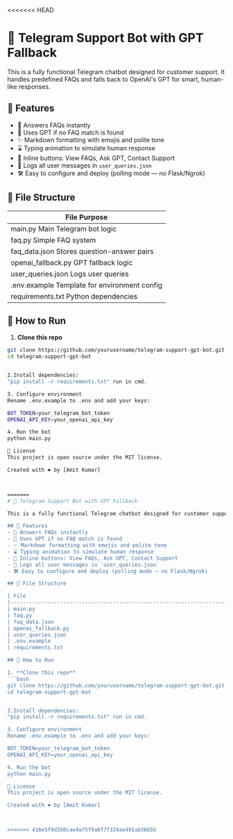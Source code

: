 <<<<<<< HEAD
# 🤖 Telegram Support Bot with GPT Fallback

This is a fully functional Telegram chatbot designed for customer support. It handles predefined FAQs and falls back to OpenAI's GPT for smart, human-like responses.

## 🚀 Features
- 📄 Answers FAQs instantly
- 🤖 Uses GPT if no FAQ match is found
- ✨ Markdown formatting with emojis and polite tone
- ⌛ Typing animation to simulate human response
- 💬 Inline buttons: View FAQs, Ask GPT, Contact Support
- 🧠 Logs all user messages in `user_queries.json`
- 🛠️ Easy to configure and deploy (polling mode — no Flask/Ngrok)

## 📁 File Structure

| File                                                                                                                                                                        Purpose                          
|------------------------------------------------------------------------------------------------------------------------------------------------
| main.py                                                                                                                                                           Main Telegram bot logic          
| faq.py                                                                                                                                                             Simple FAQ system                 
| faq_data.json                                                                                                                                                  Stores question-answer pairs   
| openai_fallback.py                                                                                                                                          GPT fallback logic                   
| user_queries.json                                                                                                                                             Logs user queries                    
| .env.example                                                                                                                                                   Template for environment config  
| requirements.txt                                                                                                                                               Python dependencies               

## 🧪 How to Run

1. **Clone this repo**
```bash
git clone https://github.com/yourusername/telegram-support-gpt-bot.git
cd telegram-support-gpt-bot


2.Install dependencies:
"pip install -r requirements.txt" run in cmd.

3. Configure environment
Rename .env.example to .env and add your keys:

BOT_TOKEN=your_telegram_bot_token
OPENAI_API_KEY=your_openai_api_key

4. Run the bot
python main.py

📄 License
This project is open source under the MIT license.

Created with ❤️ by [Amit Kumar]



=======
# 🤖 Telegram Support Bot with GPT Fallback

This is a fully functional Telegram chatbot designed for customer support. It handles predefined FAQs and falls back to OpenAI's GPT for smart, human-like responses.

## 🚀 Features
- 📄 Answers FAQs instantly
- 🤖 Uses GPT if no FAQ match is found
- ✨ Markdown formatting with emojis and polite tone
- ⌛ Typing animation to simulate human response
- 💬 Inline buttons: View FAQs, Ask GPT, Contact Support
- 🧠 Logs all user messages in `user_queries.json`
- 🛠️ Easy to configure and deploy (polling mode — no Flask/Ngrok)

## 📁 File Structure

| File                                                                                                                                                                        Purpose                          
|------------------------------------------------------------------------------------------------------------------------------------------------
| main.py                                                                                                                                                           Main Telegram bot logic          
| faq.py                                                                                                                                                             Simple FAQ system                 
| faq_data.json                                                                                                                                                  Stores question-answer pairs   
| openai_fallback.py                                                                                                                                          GPT fallback logic                   
| user_queries.json                                                                                                                                             Logs user queries                    
| .env.example                                                                                                                                                   Template for environment config  
| requirements.txt                                                                                                                                               Python dependencies               

## 🧪 How to Run

1. **Clone this repo**
```bash
git clone https://github.com/yourusername/telegram-support-gpt-bot.git
cd telegram-support-gpt-bot


2.Install dependencies:
"pip install -r requirements.txt" run in cmd.

3. Configure environment
Rename .env.example to .env and add your keys:

BOT_TOKEN=your_telegram_bot_token
OPENAI_API_KEY=your_openai_api_key

4. Run the bot
python main.py

📄 License
This project is open source under the MIT license.

Created with ❤️ by [Amit Kumar]



>>>>>>> 416e5f9d350cae4a75f9a8f7f324ae491ab36b5b
